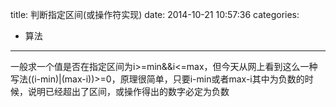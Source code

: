 title: 判断指定区间(或操作符实现)
date: 2014-10-21 10:57:36
categories:
- 算法
---

一般求一个值是否在指定区间为i>=min&&i<=max，但今天从网上看到这么一种写法((i-min)|(max-i))>=0，原理很简单，只要i-min或者max-i其中为负数的时候，说明已经超出了区间，或操作得出的数字必定为负数
